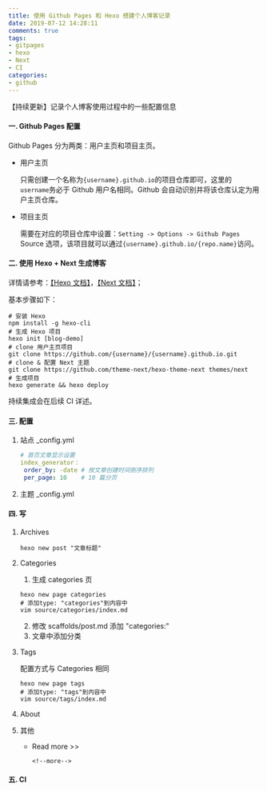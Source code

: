 ```yaml
---
title: 使用 Github Pages 和 Hexo 搭建个人博客记录
date: 2019-07-12 14:28:11
comments: true
tags: 
- gitpages
- hexo
- Next
- CI
categories:
- github
---
```


【持续更新】记录个人博客使用过程中的一些配置信息

<!--more-->

#### 一. Github Pages 配置

Github Pages 分为两类：用户主页和项目主页。

- 用户主页

  只需创建一个名称为`{username}.github.io`的项目仓库即可，这里的`username`务必于 Github 用户名相同。Github 会自动识别并将该仓库认定为用户主页仓库。

- 项目主页

  需要在对应的项目仓库中设置：`Setting -> Options -> Github Pages` Source 选项，该项目就可以通过`{username}.github.io/{repo.name}`访问。 

#### 二. 使用 Hexo + Next 生成博客

详情请参考：[【Hexo 文档】](https://hexo.io/zh-cn/docs/)，[【Next 文档】](https://theme-next.org/docs/)；

基本步骤如下：

```shell
# 安装 Hexo
npm install -g hexo-cli
# 生成 Hexo 项目
hexo init [blog-demo]
# clone 用户主页项目
git clone https://github.com/{username}/{username}.github.io.git
# clone & 配置 Next 主题
git clone https://github.com/theme-next/hexo-theme-next themes/next
# 生成项目
hexo generate && hexo deploy
```

持续集成会在后续 CI 详述。

#### 三. 配置

1. 站点 _config.yml

   ```yml
   # 首页文章显示设置
   index_generator：
   	order_by: -date # 按文章创建时间倒序排列
   	per_page: 10    # 10 篇分页
   ```

2. 主题 _config.yml

#### 四. 写

1. Archives

   ```shell
   hexo new post "文章标题"
   ```

   

2. Categories

   1. 生成 categories 页

   ```shell
   hexo new page categories
   # 添加type: "categories"到内容中
   vim source/categories/index.md
   ```

   2. 修改 scaffolds/post.md 添加 "categories:"
   3. 文章中添加分类

3. Tags

   配置方式与 Categories 相同

   ```shell
   hexo new page tags
   # 添加type: "tags"到内容中
   vim source/tags/index.md
   ```

4. About

5. 其他

   - Read more >>

     `<!--more-->`

#### 五. CI

